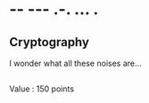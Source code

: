 # -- --- .-. ... .
## Cryptography

I wonder what all these noises are...

##


Value : 150 points

